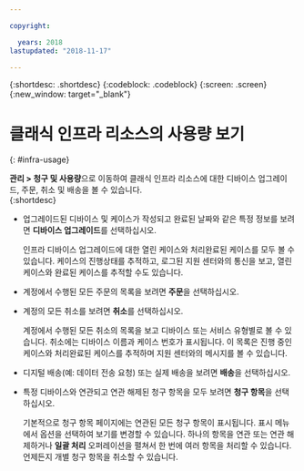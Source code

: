 ```yaml
---

copyright:

  years: 2018
lastupdated: "2018-11-17"

---
```


{:shortdesc: .shortdesc}
{:codeblock: .codeblock}
{:screen: .screen}
{:new_window: target="_blank"}


# 클래식 인프라 리소스의 사용량 보기
{: #infra-usage}

**관리 > 청구 및 사용량**으로 이동하여 클래식 인프라 리소스에 대한 디바이스 업그레이드, 주문, 취소 및 배송을 볼 수 있습니다.  
{:shortdesc}


* 업그레이드된 디바이스 및 케이스가 작성되고 완료된 날짜와 같은 특정 정보를 보려면 **디바이스 업그레이드**를 선택하십시오. 
  
  인프라 디바이스 업그레이드에 대한 열린 케이스와 처리완료된 케이스를 모두 볼 수 있습니다. 케이스의 진행상태를 추적하고, 로그된 지원 센터와의 통신을 보고, 열린 케이스와 완료된 케이스를 추적할 수도 있습니다. 

* 계정에서 수행된 모든 주문의 목록을 보려면 **주문**을 선택하십시오. 

* 계정의 모든 취소를 보려면 **취소**를 선택하십시오.
  
  계정에서 수행된 모든 취소의 목록을 보고 디바이스 또는 서비스 유형별로 볼 수 있습니다. 취소에는 디바이스 이름과 케이스 번호가 표시됩니다. 이 목록은 진행 중인 케이스와 처리완료된 케이스를 추적하며 지원 센터와의 메시지를 볼 수 있습니다.  

* 디지털 배송(예: 데이터 전송 요청) 또는 실제 배송을 보려면 **배송**을 선택하십시오. 

* 특정 디바이스와 연관되고 연관 해제된 청구 항목을 모두 보려면 **청구 항목**을 선택하십시오. 

  기본적으로 청구 항목 페이지에는 연관된 모든 청구 항목이 표시됩니다. 표시 메뉴에서 옵션을 선택하여 보기를 변경할 수 있습니다. 하나의 항목을 연관 또는 연관 해제하거나 **일괄 처리** 오퍼레이션을 펼쳐서 한 번에 여러 항목을 처리할 수 있습니다. 언제든지 개별 청구 항목을 취소할 수 있습니다. 
